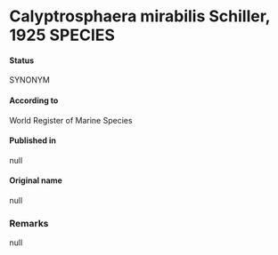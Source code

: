 Calyptrosphaera mirabilis Schiller, 1925 SPECIES
=======

#### Status
SYNONYM

#### According to
World Register of Marine Species

#### Published in
null

#### Original name
null

### Remarks
null